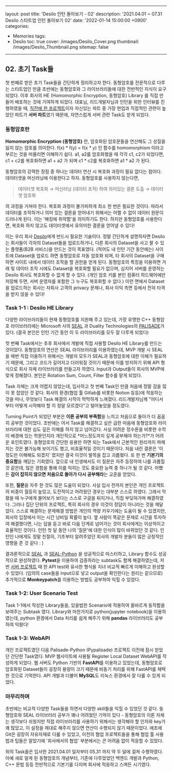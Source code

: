 ﻿
---
layout: post
title: 'Desilo 인턴 돌아보기 - 02'
description: '2021.04.01 ~ 07.31 Desilo 스타트업 인턴 돌아보기 02'
date: '2022-01-14 15:00:00 +0900'
categories:
  - Memories
tags:
  - Desilo
toc: true
cover: /images/Desilo_Cover.png
thumbnail: /images/Desilo_Thumbnail.png
sitemap: false
---

## 02. 초기 Task들
첫 번째로 받은 초기 Task들을 간단하게 정리하고자 한다. 동형암호를 전문적으로 다루는 스타트업인 만큼 초반에는 동형암호와 그 라이브러리들에 대한 전반적인 지식이 요구되었다. 이후 회사의 HE (Homomorphic Encryption, 동형암호) Library 를 직접 만들어 배포하는 것에 기여하게 되었다. 대표님, 리드개발자님과 인턴을 위한 인터뷰를 진행하였을 때, [직전에 한 프로젝트](https://github.com/TeamWeathy/WeathyServer)이자 자신있는 파트 중 가장 현업과 직접적인 관련이 높았던 파트가 **서버 파트**였기 때문에, 자연스럽게 서버 관련 Task도 받게 되었다. 

<!-- more -->

### 동형암호란
**Homomorphic Encryption (동형암호)** 란, 암호화된 암호문들을 연산해도 그 성질을 잃지 않는 암호를 의미한다. f(x) * f(y) = f(x * y) 인 함수를 homomorphism 이라고 부르는 것을 떠올리면 이해하기 쉽다. a1, a2를 암호화했을 때 각각 c1, c2가 되었다면, c1 + c2를 복호화하면 a1 + a2 가 되며 c1 * c2를 복호화하면 a1 * a2 가 된다. 

동형암호의 강력한 장점 중 하나는 데이터 연산 시 복호화 과정이 필요 없다는 점이다. 데이터셋을 머신러닝에 이용한다고 하자. 동형암호를 사용하지 않는다면, 

> 데이터셋 복호화 → 머신러닝 (데이터 조작) 하여 의미있는 결론 도출 → 데이터셋 암호화

의 과정을 거쳐야 한다. 복호화 과정이 불가피하게 최소 한 번은 필요한 것이다. 따라서 데이터를 조작하거나 의미 있는 결론을 얻어내기 위해서는 어쩔 수 없이 데이터 원문이 드러나게 된다. 이는 '해킹에 취약함'을 의미하기도 한다. 하지만 동형암호를 사용한다면, 복호화 하지 않고도 데이터셋에서 유의미한 결론을 얻어낼 수 있다! 

이는 우리 회사 [Desilo](https://desilo.ai/home)에게 반드시 필요한 기술이다. 정말 간단하게 설명하자면 Desilo는 회사들이 각자의 Dataset들을 업로드하거나, 다른 회사의 Dataset을 사고 팔 수 있는 플랫폼(B2B 서비스)을 만드는 것이 목표였다. (적어도 내 인턴 기간 동안에는) 사이트에 Dataset을 업로드 하면 동형암호로 자동 암호화 되며, 타 회사의 Dataset을 구매하면 사이트 내에서 데이터 조작을 할 권한을 얻게 된다. 동형암호의 특징을 이용하면 거래 및 데이터 조작 시에도 Dataset을 복호화할 필요가 없으며, 심지어 서버를 운영하는 Desilo 회사도 복호화할 수 없게 할 수 있다. (개인 암호 키를 본인 컴퓨터 하드웨어에만 저장해 두면, 서버 운영자를 포함한 그 누구도 복호화할 수 없다.) 이런 면에서 Dataset을 업로드하는 회사는 자회사 고객의 privacy 문제나, 회사 이익 측면 등에서 전혀 타격을 받지 않을 수 있다!

### Task 1-1 : Desilo HE Library
다양한 라이브러리들이 현재 동형암호를 지원해 주고 있는데, 가장 유명한 C++ 동형암호 라이브러리에는 Microsoft 사의 [SEAL](https://github.com/microsoft/SEAL) 과 Duality Technologies의 [PALISADE](https://gitlab.com/palisade/palisade-release)가 있다. (결국 본인은 인턴 기간 동안 이 두 라이브러리를 모두 잘 다루게 되었다)  

첫 번째 Task에서는 추후 회사에서 개발에 직접 사용할 Desilo HE Library를 만드는 것이었다. 동형암호의 연산은 SEAL 라이브러리를 이용하였는데, MVP 개발 시 SEAL을 매번 직접 이용하기 위해서는 개발자 모두가 SEAL과 동형암호에 대한 이해가 필요하기 때문에, 그리고 코드가 길어지고 더러워질 것이기 때문에 이를 방지하기 위해 API 형식으로 회사 자체 라이브러리를 만들고자 하였다. Input과 Output들이 회사의 MVP에 맞게 정해졌다. 본인은 Rotation Sum, Count, Filter 함수를 맡게 되었다.

Task 자체는 크게 어렵지 않았는데, 입사하고 첫 번째 Task인 만큼 처음에 정말 감을 많이 못 잡았던 것 같다. 회사의 환경(협업 툴 Gitlab를 비롯한 Notion 등등)에 적응하는 것을 떠나, 무엇보다 Task 해결의 시작이 막막하게 느껴졌다. 리드개발자님께 "어디서부터 어떻게 시작해야 할 지 정말 모르겠다"고 털어놓았을 정도였다.

Turning Point가 되었던 부분은 **이론 공부의 부족함**을 느끼고 처음으로 돌아가 더 꼼꼼히 공부한 것이었다. 초반에는 어서 Task를 해결하고 싶은 급한 마음에 동형암호와 라이브러리에 대한 심도 깊은 이해를 하지 않고 넘어갔다. 사실 어려운 정수론을 비롯한 수학이 배경에 있는 학문인지라 개인적으로 *어느정도까지 깊게 공부해야 하는가?*가 어려운 포인트였다. 동형암호의 간단한 응용만 하면 되는 Task에서 근본적인 원리까지 파헤치는 것은 불가능해 보이기도 했고, 비효율적일 것이기 때문이다. 처음 내린 결론은 '이정도만 이해해도 되겠지' 였지만 결국 이것이 발목을 잡고 괴롭혔다. 또 한 번 **기본기의 중요함**을 깨닫는 기회였다. 앞으로 내 인생에서도 이 질문은 자주 등장하여 나를 괴롭힐 것 같은데, 많은 경험을 통해 이를 익히는 것도 중요한 능력 중 하나가 될 것 같다. 어쨌든 **감이 잡히지 않으면 처음으로 돌아가 다시 공부해라**는 교훈을 얻었다.

또한, **질문**을 자주 한 것도 많은 도움이 되었다. 사실 입사 전까지 본인은 개인 프로젝트의 비중이 월등히 높았고, 도전적이고 어려웠던 경우는 대부분 스스로 하였다. 그래서 막혔을 때 누구에게 물어보기 보다는 스스로 구글을 뒤지거나, 직접 부딪혀가며 해결하였다. 그러나 집단 단위의 프로젝트, 특히 회사의 경우 이것이 정답이 아니라는 것을 깨달았다. 스스로 해결하는 문제해결 방법은 개인의 역량 키우기에는 도움이 될 수 있겠지만, 회사의 입장에서 이는 시간 낭비일 확률이 높다. 옆 사람이 똑같은 문제로 시간을 투자하여 해결했다면, 나는 답을 듣고 바로 다음 단계로 넘어가는 것이 회사에게는 이상적이고 효율적인 것이다. 인턴 첫 달 동안 나의 '질문'에 대한 인식이 많이 바뀌었던 것 같다. 인턴인 나에게도 정말 친절히, 기초부터 알려주었던 회사의 개발자 분들이 많은 긍정적인 영향을 준 것 같다 : )

결과론적으로 [SEAL](https://github.com/microsoft/SEAL) 과 [SEAL-Python](https://github.com/Huelse/SEAL-Python) 을 성공적으로 마스터하고, Library 함수도 성공적으로 완성하였다. **Pytest**을 이용하여 검증하라는 subtask도 함께 해결하였는데, 저번 [서버 프로젝트](https://github.com/TeamWeathy/WeathyServer) 때 한 API test와 유사한 형식을 지녀 비교적 빠르게 이해하고 완성할 수 있었다. (임의의 case들을 input으로 넣고 output을 확인한다는 원리는 같으므로) 추가적으로 **Monkeypatch**를 이용하는 방법도 공부하여 익힐 수 있었다.

### Task 1-2: User Scenario Test
Task 1-1에서 작성한 Library들을, 있을법한 Scenario에 적용하여 올바르게 동작함을 보여주는 Subtask 였다. Library와 마찬가지로 python(jupyter notebook)을 이용하였는데, python 환경에서 Data 처리를 쉽게 해주기 위해 **pandas** 라이브러리도 공부하여 익혔다! 

### Task 1-3: WebAPI
개인 프로젝트였던 다음 Palisade-Python (Pypalisade) 프로젝트 이전에 잠시 받았던 간단한 Task였다. MVP 웹사이트에 사용될 Register Local Dataset WebAPI를 작성하게 되었다. 웹 서버도 Python 기반의 **FastAPI**를 이용하고 있었는데, 동형암호로 암호화된 Dataset들이 굉장히 용량이 크기 때문에 비동기 처리를 위해 FastAPI를 채택한 것으로 기억한다. API 개발과 더불어 **MySQL**도 리눅스 환경에서 잘 다룰 수 있게 되었다.

### 마무리하며
초반에는 비교적 다양한 Task들을 하면서 다양한 skill들을 익힐 수 있었던 것 같다. 동형암호와 SEAL 라이브러리 공부가 꽤나 어려웠던 기억이 있다 - 동형암호의 이론 자체는 생각보다 쉬웠지만 직접 라이브러리를 사용하기 위해서는 생각해야 할 인자와 key가 꽤 많았고, 이 설정을 제대로 해주지 않으면 연산이 수행되지 않기 때문이었다. 애초에 Git은 굉장히 자유자재로 다룰 수 있었고, 이전의 협업 프로젝트들을 통해 협업 툴 사용법과 팁들은 알았기에 '회사에서의 협업' 부분에서는 큰 어려움 없이 적응할 수 있었다. 

위의 Task들은 입사한 2021.04.01 일자부터 05.31 까지 약 두 달에 걸쳐 수행하였다. 아예 새로 알게 된 동형암호의 개념부터, 기존에 다루었었던 백엔드 개발과 Python, C++ 문법 등등 전반적으로 기본기를 다지며 회사에 적응하고 스며든 시기였다. 
